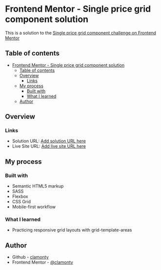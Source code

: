 # Frontend Mentor - Single price grid component solution

This is a solution to the [Single price grid component challenge on Frontend Mentor](https://www.frontendmentor.io/challenges/single-price-grid-component-5ce41129d0ff452fec5abbbc)

## Table of contents

- [Frontend Mentor - Single price grid component solution](#frontend-mentor---single-price-grid-component-solution)
  - [Table of contents](#table-of-contents)
  - [Overview](#overview)
    - [Links](#links)
  - [My process](#my-process)
    - [Built with](#built-with)
    - [What I learned](#what-i-learned)
  - [Author](#author)


## Overview

### Links

- Solution URL: [Add solution URL here](https://your-solution-url.com)
- Live Site URL: [Add live site URL here](https://clamonty-single-price-grid-component.netlify.app/)

## My process

### Built with

- Semantic HTML5 markup
- SASS
- Flexbox
- CSS Grid
- Mobile-first workflow


### What I learned

- Practicing responsive grid layouts with grid-template-areas

## Author

- Github - [clamonty](https://github.com/clamonty)
- Frontend Mentor - [@clamonty](https://www.frontendmentor.io/profile/clamonty)
